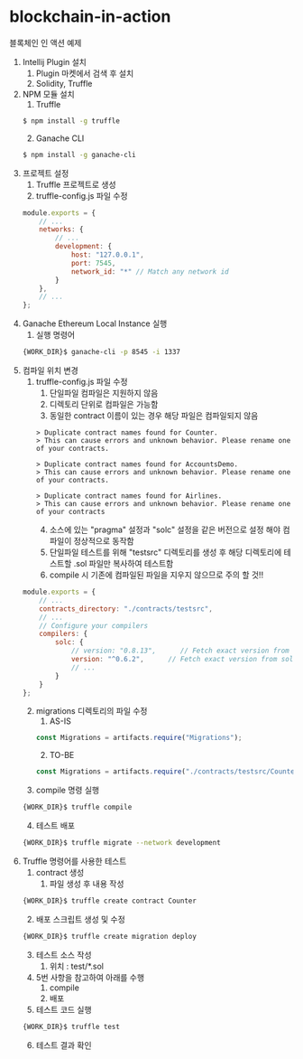 # blockchain-in-action
블록체인 인 액션 예제

1. Intellij Plugin 설치
   1. Plugin 마켓에서 검색 후 설치
   2. Solidity, Truffle
2. NPM 모듈 설치
   1. Truffle
   ```bash
   $ npm install -g truffle
   ```
   2. Ganache CLI
   ```bash
   $ npm install -g ganache-cli
   ```
3. 프로젝트 설정
   1. Truffle 프로젝트로 생성
   2. truffle-config.js 파일 수정
   ```js
   module.exports = {
       // ...
       networks: {
           // ...
           development: {
               host: "127.0.0.1",
               port: 7545,
               network_id: "*" // Match any network id
           }
       },
       // ...
   };
   ```
4. Ganache Ethereum Local Instance 실행
   1. 실행 명령어
   ```bash
   {WORK_DIR}$ ganache-cli -p 8545 -i 1337
   ```
5. 컴파일 위치 변경
   1. truffle-config.js 파일 수정
      1. 단일파일 컴파일은 지원하지 않음
      2. 디렉토리 단위로 컴파일은 가능함
      3. 동일한 contract 이름이 있는 경우 해당 파일은 컴파일되지 않음
      ```text
      > Duplicate contract names found for Counter.
      > This can cause errors and unknown behavior. Please rename one of your contracts.
      
      > Duplicate contract names found for AccountsDemo.
      > This can cause errors and unknown behavior. Please rename one of your contracts.
      
      > Duplicate contract names found for Airlines.
      > This can cause errors and unknown behavior. Please rename one of your contracts
      ```
      4. 소스에 있는 "pragma" 설정과 "solc" 설정을 같은 버전으로 설정 해야 컴파일이 정상적으로 동작함
      5. 단일파일 테스트를 위해 "testsrc" 디렉토리를 생성 후 해당 디렉토리에 테스트할 .sol 파일만 복사하여 테스트함
      6. compile 시 기존에 컴파일된 파일을 지우지 않으므로 주의 할 것!!
   ```js
   module.exports = {
       // ...
       contracts_directory: "./contracts/testsrc",
       // ...
       // Configure your compilers
       compilers: {
           solc: {
               // version: "0.8.13",      // Fetch exact version from solc-bin (default: truffle's version)
               version: "^0.6.2",      // Fetch exact version from solc-bin (default: truffle's version)
               // ...
           }
       }
   };
   ```
   2. migrations 디렉토리의 파일 수정
      1. AS-IS
      ```js
      const Migrations = artifacts.require("Migrations");
      ```
      2. TO-BE
      ```js
      const Migrations = artifacts.require("./contracts/testsrc/Counter.sol");
      ```
   3. compile 명령 실행
   ```bash
   {WORK_DIR}$ truffle compile
   ```
   4. 테스트 배포
   ```bash
   {WORK_DIR}$ truffle migrate --network development
   ```
6. Truffle 명령어를 사용한 테스트
   1. contract 생성
      1. 파일 생성 후 내용 작성
   ```bash
   {WORK_DIR}$ truffle create contract Counter
   ```
   2. 배포 스크립트 생성 및 수정
   ```bash
   {WORK_DIR}$ truffle create migration deploy
   ```
   3. 테스트 소스 작성
      1. 위치 : test/*.sol
   4. 5번 사항을 참고하여 아래를 수행
      1. compile
      2. 배포
   5. 테스트 코드 실행
   ```bash
   {WORK_DIR}$ truffle test
   ```
   6. 테스트 결과 확인
